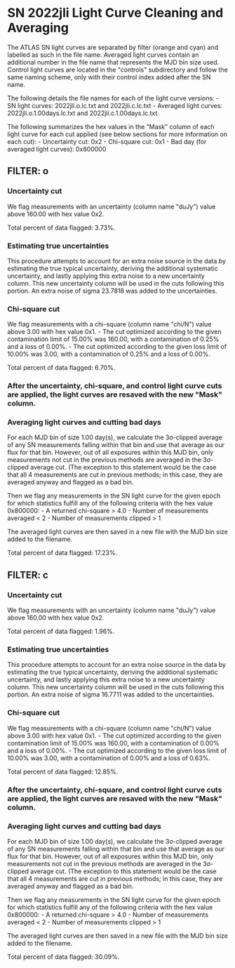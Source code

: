 # SN 2022jli Light Curve Cleaning and Averaging

The ATLAS SN light curves are separated by filter (orange and cyan) and labelled as such in the file name. Averaged light curves contain an additional number in the file name that represents the MJD bin size used. Control light curves are located in the "controls" subdirectory and follow the same naming scheme, only with their control index added after the SN name.

The following details the file names for each of the light curve versions:
	- SN light curves: 2022jli.o.lc.txt and 2022jli.c.lc.txt
	- Averaged light curves: 2022jli.o.1.00days.lc.txt and 2022jli.c.1.00days.lc.txt

The following summarizes the hex values in the "Mask" column of each light curve for each cut applied (see below sections for more information on each cut): 
	- Uncertainty cut: 0x2
	- Chi-square cut: 0x1
	- Bad day (for averaged light curves): 0x800000

## FILTER: o

### Uncertainty cut
We flag measurements with an uncertainty (column name "duJy") value above 160.00 with hex value 0x2.

Total percent of data flagged: 3.73%.

### Estimating true uncertainties
This procedure attempts to account for an extra noise source in the data by estimating the true typical uncertainty, deriving the additional systematic uncertainty, and lastly applying this extra noise to a new uncertainty column. This new uncertainty column will be used in the cuts following this portion. An extra noise of sigma 23.7818 was added to the uncertainties.

### Chi-square cut
We flag measurements with a chi-square (column name "chi/N") value above 3.00 with hex value 0x1.
	- The cut optimized according to the given contamination limit of 15.00% was 160.00, with a contamination of 0.25% and a loss of 0.00%.
	- The cut optimized according to the given loss limit of 10.00% was 3.00, with a contamination of 0.25% and a loss of 0.00%.

Total percent of data flagged: 6.70%.

### After the uncertainty, chi-square, and control light curve cuts are applied, the light curves are resaved with the new "Mask" column.

### Averaging light curves and cutting bad days
For each MJD bin of size 1.00 day(s), we calculate the 3σ-clipped average of any SN measurements falling within that bin and use that average as our flux for that bin. However, out of all exposures within this MJD bin, only measurements not cut in the previous methods are averaged in the 3σ-clipped average cut. (The exception to this statement would be the case that all 4 measurements are cut in previous methods; in this case, they are averaged anyway and flagged as a bad bin.

Then we flag any measurements in the SN light curve for the given epoch for which statistics fulfill any of the following criteria with the hex value 0x800000: 
	- A returned chi-square > 4.0
	- Number of measurements averaged < 2
	- Number of measurements clipped > 1

The averaged light curves are then saved in a new file with the MJD bin size added to the filename.

Total percent of data flagged: 17.23%.

## FILTER: c

### Uncertainty cut
We flag measurements with an uncertainty (column name "duJy") value above 160.00 with hex value 0x2.

Total percent of data flagged: 1.96%.

### Estimating true uncertainties
This procedure attempts to account for an extra noise source in the data by estimating the true typical uncertainty, deriving the additional systematic uncertainty, and lastly applying this extra noise to a new uncertainty column. This new uncertainty column will be used in the cuts following this portion. An extra noise of sigma 16.7711 was added to the uncertainties.

### Chi-square cut
We flag measurements with a chi-square (column name "chi/N") value above 3.00 with hex value 0x1.
	- The cut optimized according to the given contamination limit of 15.00% was 160.00, with a contamination of 0.00% and a loss of 0.00%.
	- The cut optimized according to the given loss limit of 10.00% was 3.00, with a contamination of 0.00% and a loss of 0.63%.

Total percent of data flagged: 12.85%.

### After the uncertainty, chi-square, and control light curve cuts are applied, the light curves are resaved with the new "Mask" column.

### Averaging light curves and cutting bad days
For each MJD bin of size 1.00 day(s), we calculate the 3σ-clipped average of any SN measurements falling within that bin and use that average as our flux for that bin. However, out of all exposures within this MJD bin, only measurements not cut in the previous methods are averaged in the 3σ-clipped average cut. (The exception to this statement would be the case that all 4 measurements are cut in previous methods; in this case, they are averaged anyway and flagged as a bad bin.

Then we flag any measurements in the SN light curve for the given epoch for which statistics fulfill any of the following criteria with the hex value 0x800000: 
	- A returned chi-square > 4.0
	- Number of measurements averaged < 2
	- Number of measurements clipped > 1

The averaged light curves are then saved in a new file with the MJD bin size added to the filename.

Total percent of data flagged: 30.09%.
